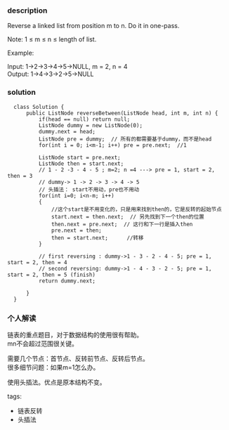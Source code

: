 ### description    
  Reverse a linked list from position m to n. Do it in one-pass.  
    
  Note: 1 ≤ m ≤ n ≤ length of list.  
    
  Example:  
    
  Input: 1->2->3->4->5->NULL, m = 2, n = 4  
  Output: 1->4->3->2->5->NULL  
    
### solution    
```    
  class Solution {  
      public ListNode reverseBetween(ListNode head, int m, int n) {  
          if(head == null) return null;  
          ListNode dummy = new ListNode(0);  
          dummy.next = head;  
          ListNode pre = dummy;  // 所有的都需要基于dummy，而不是head  
          for(int i = 0; i<m-1; i++) pre = pre.next;  //1  
    
          ListNode start = pre.next;  
          ListNode then = start.next;  
          // 1 - 2 -3 - 4 - 5 ; m=2; n =4 ---> pre = 1, start = 2, then = 3  
          // dummy-> 1 -> 2 -> 3 -> 4 -> 5  
          // 头插法： start不用动，pre也不用动  
          for(int i=0; i<n-m; i++)  
          {  
              //这个start是不用变化的，只是用来找到then的，它是反转的起始节点  
              start.next = then.next;  // 另先找到下一个then的位置  
              then.next = pre.next;  // 这行和下一行是插入then  
              pre.next = then;  
              then = start.next;      //转移  
          }  
    
          // first reversing : dummy->1 - 3 - 2 - 4 - 5; pre = 1, start = 2, then = 4  
          // second reversing: dummy->1 - 4 - 3 - 2 - 5; pre = 1, start = 2, then = 5 (finish)  
          return dummy.next;  
    
      }  
  }  
```    
    
### 个人解读    
  链表的重点题目，对于数据结构的使用很有帮助。  
  mn不会超过范围很关键。  
    
  需要几个节点：首节点、反转前节点、反转后节点。  
  很多细节问题：如果m=1怎么办。  
    
  使用头插法。优点是原本结构不变。  
    
tags:    
  -  链表反转  
  -  头插法  
